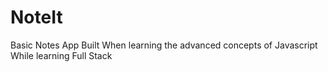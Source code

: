 # NoteIt
Basic Notes App Built When learning the advanced concepts of Javascript While learning Full Stack

